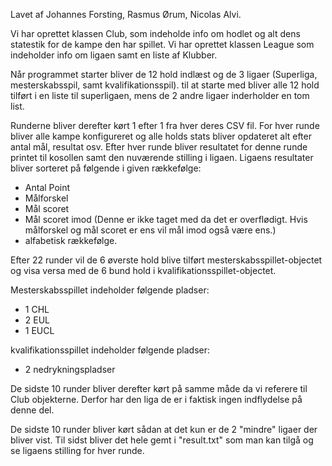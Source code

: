 Lavet af Johannes Forsting, Rasmus Ørum, Nicolas Alvi.

Vi har oprettet klassen Club, som indeholde info om hodlet og alt dens statestik for de kampe den har spillet.
Vi har oprettet klassen League som indeholder info om ligaen samt en liste af Klubber. 

Når programmet starter bliver de 12 hold indlæst og de 3 ligaer (Superliga, mesterskabsspil, samt kvalifikationsspil).
til at starte med bliver alle 12 hold tilført i en liste til superligaen, mens de 2 andre ligaer inderholder en tom list.

Runderne bliver derefter kørt 1 efter 1 fra hver deres CSV fil. For hver runde bliver alle kampe konfigureret og alle holds stats bliver opdateret alt efter antal mål, resultat osv.
Efter hver runde bliver resultatet for denne runde printet til kosollen samt den nuværende stilling i ligaen.
Ligaens resultater bliver sorteret på følgende i given rækkefølge:

- Antal Point
- Målforskel
- Mål scoret
- Mål scoret imod (Denne er ikke taget med da det er overflødigt. Hvis målforskel og mål scoret er ens vil mål imod også være ens.)
- alfabetisk rækkefølge.

Efter 22 runder vil de 6 øverste hold blive tilført mesterskabsspillet-objectet og visa versa med de 6 bund hold i kvalifikationsspillet-objectet.

Mesterskabsspillet indeholder følgende pladser:
- 1 CHL
- 2 EUL
- 1 EUCL

kvalifikationsspillet indeholder følgende pladser:
- 2 nedrykningspladser

De sidste 10 runder bliver derefter kørt på samme måde da vi referere til Club objekterne. 
Derfor har den liga de er i faktisk ingen indflydelse på denne del.

De sidste 10 runder bliver kørt sådan at det kun er de 2 "mindre" ligaer der bliver vist. Til sidst bliver det hele gemt i "result.txt" som man kan tilgå og se ligaens stilling for hver runde.
